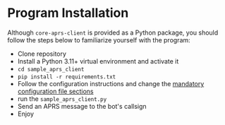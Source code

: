 # Program Installation

Although `core-aprs-client` is provided as a Python package, you should follow the steps below to familiarize yourself with the program:

- Clone repository
- Install a Python 3.11+ virtual environment and activate it
- `cd sample_aprs_client`
- `pip install -r requirements.txt`
- Follow the configuration instructions and change the [mandatory configuration file sections](https://github.com/joergschultzelutter/core-aprs-client/blob/23-implement-functoolspartial/docs/configuration.md#mandatory-configuration-file-sections)
- run the `sample_aprs_client.py`
- Send an APRS message to the bot's callsign
- Enjoy
